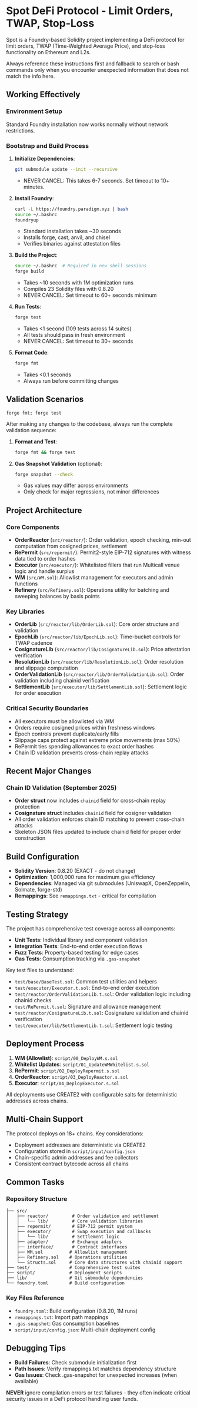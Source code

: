 # Spot DeFi Protocol - Limit Orders, TWAP, Stop-Loss

Spot is a Foundry-based Solidity project implementing a DeFi protocol for limit orders, TWAP (Time-Weighted Average Price), and stop-loss functionality on Ethereum and L2s.

Always reference these instructions first and fallback to search or bash commands only when you encounter unexpected information that does not match the info here.

## Working Effectively

### Environment Setup
Standard Foundry installation now works normally without network restrictions.

### Bootstrap and Build Process
1. **Initialize Dependencies**:
   ```bash
   git submodule update --init --recursive
   ```
   - NEVER CANCEL: This takes 6-7 seconds. Set timeout to 10+ minutes.

2. **Install Foundry**:
   ```bash
   curl -L https://foundry.paradigm.xyz | bash
   source ~/.bashrc
   foundryup
   ```
   - Standard installation takes ~30 seconds
   - Installs forge, cast, anvil, and chisel
   - Verifies binaries against attestation files

3. **Build the Project**:
   ```bash
   source ~/.bashrc  # Required in new shell sessions
   forge build
   ```
   - Takes ~10 seconds with 1M optimization runs
   - Compiles 23 Solidity files with 0.8.20
   - NEVER CANCEL: Set timeout to 60+ seconds minimum

4. **Run Tests**:
   ```bash
   forge test
   ```
   - Takes <1 second (109 tests across 14 suites)
   - All tests should pass in fresh environment
   - NEVER CANCEL: Set timeout to 30+ seconds

5. **Format Code**:
   ```bash
   forge fmt
   ```
   - Takes <0.1 seconds
   - Always run before committing changes

## Validation Scenarios

`forge fmt; forge test`

After making any changes to the codebase, always run the complete validation sequence:

1. **Format and Test**:
   ```bash
   forge fmt && forge test
   ```

2. **Gas Snapshot Validation** (optional):
   ```bash
   forge snapshot --check
   ```
   - Gas values may differ across environments
   - Only check for major regressions, not minor differences

## Project Architecture

### Core Components
- **OrderReactor** (`src/reactor/`): Order validation, epoch checking, min-out computation from cosigned prices, settlement
- **RePermit** (`src/repermit/`): Permit2-style EIP-712 signatures with witness data tied to order hashes  
- **Executor** (`src/executor/`): Whitelisted fillers that run Multicall venue logic and handle surplus
- **WM** (`src/WM.sol`): Allowlist management for executors and admin functions
- **Refinery** (`src/Refinery.sol`): Operations utility for batching and sweeping balances by basis points

### Key Libraries
- **OrderLib** (`src/reactor/lib/OrderLib.sol`): Core order structure and validation
- **EpochLib** (`src/reactor/lib/EpochLib.sol`): Time-bucket controls for TWAP cadence
- **CosignatureLib** (`src/reactor/lib/CosignatureLib.sol`): Price attestation verification
- **ResolutionLib** (`src/reactor/lib/ResolutionLib.sol`): Order resolution and slippage computation
- **OrderValidationLib** (`src/reactor/lib/OrderValidationLib.sol`): Order validation including chainid verification
- **SettlementLib** (`src/executor/lib/SettlementLib.sol`): Settlement logic for order execution

### Critical Security Boundaries
- All executors must be allowlisted via WM
- Orders require cosigned prices within freshness windows
- Epoch controls prevent duplicate/early fills
- Slippage caps protect against extreme price movements (max 50%)
- RePermit ties spending allowances to exact order hashes
- Chain ID validation prevents cross-chain replay attacks

## Recent Major Changes

### Chain ID Validation (September 2025)
- **Order struct** now includes `chainid` field for cross-chain replay protection
- **Cosignature struct** includes `chainid` field for cosigner validation
- All order validation enforces chain ID matching to prevent cross-chain attacks
- Skeleton JSON files updated to include chainid field for proper order construction

## Build Configuration
- **Solidity Version**: 0.8.20 (EXACT - do not change)
- **Optimization**: 1,000,000 runs for maximum gas efficiency
- **Dependencies**: Managed via git submodules (UniswapX, OpenZeppelin, Solmate, forge-std)
- **Remappings**: See `remappings.txt` - critical for compilation

## Testing Strategy
The project has comprehensive test coverage across all components:

- **Unit Tests**: Individual library and component validation
- **Integration Tests**: End-to-end order execution flows  
- **Fuzz Tests**: Property-based testing for edge cases
- **Gas Tests**: Consumption tracking via `.gas-snapshot`

Key test files to understand:
- `test/base/BaseTest.sol`: Common test utilities and helpers
- `test/executor/Executor.t.sol`: End-to-end order execution
- `test/reactor/OrderValidationLib.t.sol`: Order validation logic including chainid checks
- `test/RePermit.t.sol`: Signature and allowance management
- `test/reactor/CosignatureLib.t.sol`: Cosignature validation and chainid verification
- `test/executor/lib/SettlementLib.t.sol`: Settlement logic testing

## Deployment Process
1. **WM (Allowlist)**: `script/00_DeployWM.s.sol`
2. **Whitelist Updates**: `script/01_UpdateWMWhitelist.s.sol`
3. **RePermit**: `script/02_DeployRepermit.s.sol` 
4. **OrderReactor**: `script/03_DeployReactor.s.sol`
5. **Executor**: `script/04_DeployExecutor.s.sol`

All deployments use CREATE2 with configurable salts for deterministic addresses across chains.

## Multi-Chain Support
The protocol deploys on 18+ chains. Key considerations:
- Deployment addresses are deterministic via CREATE2
- Configuration stored in `script/input/config.json`
- Chain-specific admin addresses and fee collectors
- Consistent contract bytecode across all chains

## Common Tasks

### Repository Structure
```
├── src/
│   ├── reactor/         # Order validation and settlement
│   │   └── lib/         # Core validation libraries
│   ├── repermit/        # EIP-712 permit system
│   ├── executor/        # Swap execution and callbacks
│   │   └── lib/         # Settlement logic
│   ├── adapter/         # Exchange adapters
│   ├── interface/       # Contract interfaces
│   ├── WM.sol          # Allowlist management
│   ├── Refinery.sol    # Operations utilities
│   └── Structs.sol     # Core data structures with chainid support
├── test/               # Comprehensive test suites
├── script/             # Deployment scripts
├── lib/                # Git submodule dependencies
└── foundry.toml        # Build configuration
```

### Key Files Reference
- `foundry.toml`: Build configuration (0.8.20, 1M runs)
- `remappings.txt`: Import path mappings
- `.gas-snapshot`: Gas consumption baselines
- `script/input/config.json`: Multi-chain deployment config

## Debugging Tips
- **Build Failures**: Check submodule initialization first
- **Path Issues**: Verify remappings.txt matches dependency structure  
- **Gas Issues**: Check .gas-snapshot for unexpected increases (when available)

**NEVER** ignore compilation errors or test failures - they often indicate critical security issues in a DeFi protocol handling user funds.